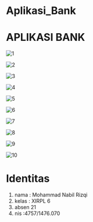 # Aplikasi_Bank

<h1> APLIKASI BANK </h1>

![1](https://cloud.githubusercontent.com/assets/22132634/22719567/ace37244-edd8-11e6-9683-eb29689495d2.JPG)

![2](https://cloud.githubusercontent.com/assets/22132634/22719574/b151095e-edd8-11e6-86f5-e6133e44555b.JPG)

![3](https://cloud.githubusercontent.com/assets/22132634/22719578/b43fa7b0-edd8-11e6-9a9e-cc14e37d3df0.JPG)

![4](https://cloud.githubusercontent.com/assets/22132634/22719580/b74b76f0-edd8-11e6-9946-351021ee4a16.JPG)

![5](https://cloud.githubusercontent.com/assets/22132634/22719582/b9ab4844-edd8-11e6-85a2-0b44114e5bf2.JPG)

![6](https://cloud.githubusercontent.com/assets/22132634/22719586/bbfcc28a-edd8-11e6-9878-2cc52781ecd3.JPG)

![7](https://cloud.githubusercontent.com/assets/22132634/22719588/be483e8e-edd8-11e6-8574-c00f89e4efbc.JPG)

![8](https://cloud.githubusercontent.com/assets/22132634/22719591/c084a93a-edd8-11e6-9028-d07d3e48c2ef.JPG)

![9](https://cloud.githubusercontent.com/assets/22132634/22719598/c568f5dc-edd8-11e6-905b-64180600ab27.JPG)

![10](https://cloud.githubusercontent.com/assets/22132634/22719602/c8197766-edd8-11e6-95b4-622386c9da74.JPG)

<h1> Identitas </h1>
<ol>
<li> nama : Mohammad Nabil Rizqi </li>
<li> kelas : XIRPL 6 </li>
<li> absen 21</li>
<li> nis :4757/1476.070 </li>
</ol>
